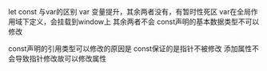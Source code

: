 let const 与var的区别
var 变量提升，其余两者没有，有暂时性死区
var在全局作用域下定义，会挂载到window上 其余两者不会
const声明的基本数据类型不可以修改


const声明的引用类型可以修改的原因是
const保证的是指针不被修改 添加属性不会导致指针修改故可以修改属性